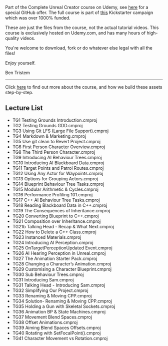 Part of the Complete Unreal Creator course on Udemy, see [here](https://www.udemy.com/unrealcourse?couponCode=GitHubDiscount) for a special GitHub offer. The full course is part of [this](https://www.kickstarter.com/projects/bentristem/learn-to-make-video-games-unreal-developer-course) Kickstarter campaign which was over 1000% funded.

These are just the files from the course, not the actual tutorial videos. This course is exclusively hosted on Udemy.com, and has many hours of high-quality videos.

You're welcome to download, fork or do whatever else legal with all the files!

Enjoy yourself.

Ben Tristem

---
Click [here](https://www.udemy.com/unrealcourse?couponCode=GitHubDiscount) to find out more about the course, and how we build these assets step-by-step.

## Lecture List
* TG1 Testing Grounds Introduction.cmproj
* TG2 Testing Grounds GDD.cmproj
* TG3 Using Git LFS (Large File Support).cmproj
* TG4 Markdown & Marketing.cmproj
* TG5 Use git clean to Revert Project.cmproj
* TG6 First Person Character Overview.cmproj
* TG8 The Third Person Character.cmproj
* TG9 Introducing AI Behaviour Trees.cmproj
* TG10 Introducing AI Blackboard Data.cmproj
* TG11 Target Points and Patrol Routes.cmproj
* TG12 Using Any Actor for Waypoints.cmproj
* TG13 Options for Grouping Actors.cmproj
* TG14 Blueprint Behaviour Tree Tasks.cmproj
* TG15 Modular Arithmetic & Cycles.cmproj
* TG16 Performance Profiling 101.cmproj
* TG17 C++ AI Behaviour Tree Tasks.cmproj
* TG18 Reading Blackboard Data in C++.cmproj
* TG19 The Consequences of Inheritance.cmproj
* TG20 Converting Blueprint to C++.cmproj
* TG21 Composition over Inheritance.cmproj
* TG21b Talking Head - Recap & What Next.cmproj
* TG22 How to Delete a C++ Class.cmproj
* TG23 Instanced Materials.cmproj
* TG24 Introducing AI Perception.cmproj
* TG25 OnTargetPerceptionUpdated Event.cmproj
* TG26 AI Hearing Perception in Unreal.cmproj
* TG27 The Animation Starter Pack.cmproj
* TG28 Changing a Character’s Animation.cmproj
* TG29 Customising a Character Blueprint.cmproj
* TG30 Sub Behaviour Trees.cmproj
* TG31 Introducing Sam.cmproj
* TG31 Talking Head - Introducing Sam.cmproj
* TG32 Simplifying Our Project.cmproj
* TG33 Renaming & Moving CPP.cmproj
* TG34 Solution- Renaming & Moving CPP.cmproj
* TG35 Holding a Gun with Skeletal Sockets.cmproj
* TG36 Animation BP & State Machines.cmproj
* TG37 Movement Blend Spaces.cmproj
* TG38 Offset Animations.cmproj
* TG39 Aiming Blend Spaces Offsets.cmproj
* TG40 Rotating with SetFocalPoint().cmproj
* TG41 Character Movement vs Rotation.cmproj
